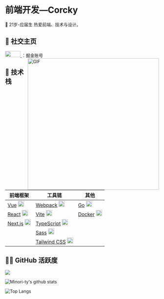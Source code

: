 # 前端开发—Corcky

👋 21岁-应届生
热爱前端、技术与设计。

## 📱 社交主页

<a href="https://juejin.cn/user/1214304985296439/posts">
  <img height="20" width="50" src="./images/juejin.png" />
</a>：掘金账号

<img align="right" alt="GIF" src="./images/code.gif" width="430" />

## 💼 技术栈

| 前端框架 | 工具链 | 其他 |
|---------|--------|------|
| [Vue](https://v3.cn.vuejs.org) <img height="20" src="./images/vue.png" /> | [Webpack](https://webpack.js.org/) <img height="20" src="./images/webpack.svg" /> | [Go](https://go.dev/) <img height="20" src="./images/golang.png" /> |
| [React](https://reactjs.org/) <img height="20" src="./images/react.svg" /> | [Vite](https://cn.vitejs.dev) <img height="20" src="./images/vite.png" /> | [Docker](https://www.docker.com) <img height="20" src="./images/docker.png" /> |
| [Next.js](https://nextjs.org/) <img height="20" src="./images/next.png" /> | [TypeScript](https://www.tslang.cn/index.html) <img height="20" src="./images/typescript.png" /> | |
| | [Sass](https://sass-lang.com) <img height="20" src="./images/sass2.png" /> | |
| | [Tailwind CSS](https://tailwindcss.com) <img height="20" src="./images/tailwindcss.png" /> | |

## 🧑‍💻 GitHub 活跃度

[![](https://activity-graph.herokuapp.com/graph?username=Minori-ty&theme=dracula)](https://github.com/ashutosh00710/github-readme-activity-graph)

![Minori-ty's github stats](https://github-readme-stats.vercel.app/api?username=Minori-ty&show_icons=true&theme=vue)

![Top Langs](https://github-readme-stats.vercel.app/api/top-langs/?username=Minori-ty&langs_count=6)